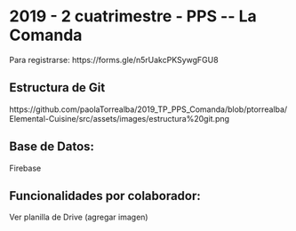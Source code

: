 <h1>
2019 - 2 cuatrimestre - PPS -- La Comanda
</h1>
Para registrarse: https://forms.gle/n5rUakcPKSywgFGU8

<h2>Estructura de Git</h2>
https://github.com/paolaTorrealba/2019_TP_PPS_Comanda/blob/ptorrealba/Elemental-Cuisine/src/assets/images/estructura%20git.png
<h2>Base de Datos: </h2> Firebase

<h2>Funcionalidades por colaborador: </h2>
Ver planilla de Drive (agregar imagen)

